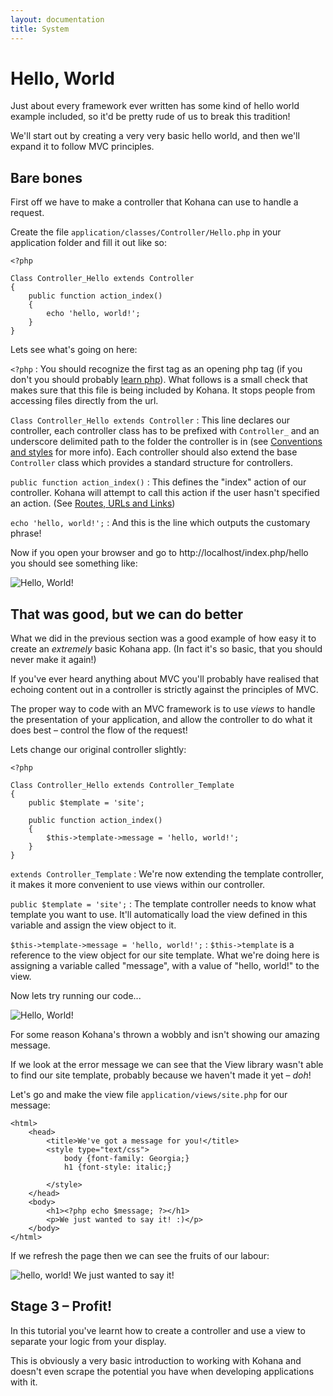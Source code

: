 ```yaml
---
layout: documentation
title: System
---
```

# Hello, World

Just about every framework ever written has some kind of hello world example included, so it'd be pretty rude of us to break this tradition!

We'll start out by creating a very very basic hello world, and then we'll expand it to follow MVC principles.

## Bare bones

First off we have to make a controller that Kohana can use to handle a request.

Create the file `application/classes/Controller/Hello.php` in your application folder and fill it out like so:

    <?php

	Class Controller_Hello extends Controller
	{
		public function action_index()
		{
			echo 'hello, world!';
		}
	}

Lets see what's going on here:

`<?php`
:	You should recognize the first tag as an opening php tag (if you don't you should probably [learn php](http://php.net)).  What follows is a small check that makes sure that this file is being included by Kohana.  It stops people from accessing files directly from the url.

`Class Controller_Hello extends Controller`
:	This line declares our controller,  each controller class has to be prefixed with `Controller_` and an underscore delimited path to the folder the controller is in (see [Conventions and styles](about.conventions) for more info).  Each controller should also extend the base `Controller` class which provides a standard structure for controllers.


`public function action_index()`
:	This defines the "index" action of our controller.  Kohana will attempt to call this action if the user hasn't specified an action. (See [Routes, URLs and Links](tutorials.urls))

`echo 'hello, world!';`
:	And this is the line which outputs the customary phrase!

Now if you open your browser and go to http://localhost/index.php/hello you should see something like:

![Hello, World!](hello_world_1.png "Hello, World!")

## That was good, but we can do better

What we did in the previous section was a good example of how easy it to create an *extremely* basic Kohana app. (In fact it's so basic, that you should never make it again!)

If you've ever heard anything about MVC you'll probably have realised that echoing content out in a controller is strictly against the principles of MVC.

The proper way to code with an MVC framework is to use _views_ to handle the presentation of your application, and allow the controller to do what it does best – control the flow of the request!

Lets change our original controller slightly:

    <?php

	Class Controller_Hello extends Controller_Template
	{
		public $template = 'site';

		public function action_index()
		{
			$this->template->message = 'hello, world!';
		}
	}

`extends Controller_Template`
:	We're now extending the template controller,  it makes it more convenient to use views within our controller.

`public $template = 'site';`
:	The template controller needs to know what template you want to use. It'll automatically load the view defined in this variable and assign the view object to it.

`$this->template->message = 'hello, world!';`
:	`$this->template` is a reference to the view object for our site template.  What we're doing here is assigning a variable called "message", with a value of "hello, world!" to the view.

Now lets try running our code...

![Hello, World!](hello_world_2_error.png "Hello, World!")

For some reason Kohana's thrown a wobbly and isn't showing our amazing message.

If we look at the error message we can see that the View library wasn't able to find our site template, probably because we haven't made it yet – *doh*!

Let's go and make the view file `application/views/site.php` for our message:

	<html>
		<head>
			<title>We've got a message for you!</title>
			<style type="text/css">
				body {font-family: Georgia;}
				h1 {font-style: italic;}

			</style>
		</head>
		<body>
			<h1><?php echo $message; ?></h1>
			<p>We just wanted to say it! :)</p>
		</body>
	</html>

If we refresh the page then we can see the fruits of our labour:

![hello, world! We just wanted to say it!](hello_world_2.png "hello, world! We just wanted to say it!")

## Stage 3 – Profit!

In this tutorial you've learnt how to create a controller and use a view to separate your logic from your display.

This is obviously a very basic introduction to working with Kohana and doesn't even scrape the potential you have when developing applications with it.